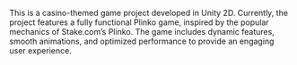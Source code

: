 This is a casino-themed game project developed in Unity 2D. Currently, the project features a fully functional Plinko game, inspired by the popular mechanics of Stake.com’s Plinko. The game includes dynamic features, smooth animations, and optimized performance to provide an engaging user experience.
